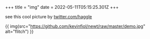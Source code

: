 +++
title = "img"
date = 2022-05-11T05:15:25.301Z
+++

see this cool picture by [twitter.com/haggle](https://twitter.com/haggle)

{{ img(src="https://github.com/kevinfiol/newt/raw/master/demo.jpg" alt="flitch") }}
